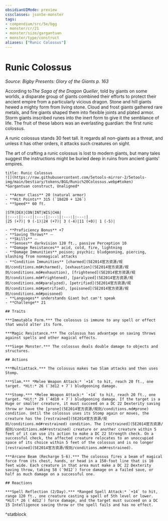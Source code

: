 ```yaml
---
obsidianUIMode: preview
cssclasses: json5e-monster
tags:
- compendium/src/5e/bgg
- monster/cr/21
- monster/size/gargantuan
- monster/type/construct
aliases: ["Runic Colossus"]
---
```

# Runic Colossus
*Source: Bigby Presents: Glory of the Giants p. 163*  

According to*The Saga of the Dragon Queller*, told by giants on some worlds, a disparate group of giants combined their efforts to protect their ancient empire from a particularly vicious dragon. Stone and hill giants hewed a mighty form from living stone. Cloud and frost giants gathered rare metals, and fire giants shaped them into flexible joints and plated armor. Storm giants inscribed runes into the inert form to give it the semblance of life. The fruit of these labors was an everlasting guardian: the first runic colossus.

A runic colossus stands 30 feet tall. It regards all non-giants as a threat, and unless it has other orders, it attacks such creatures on sight.

The art of crafting a runic colossus is lost to modern giants, but many tales suggest the instructions might be buried deep in ruins from ancient giants' empires.

```ad-statblock
title: Runic Colossus
![](https://raw.githubusercontent.com/5etools-mirror-2/5etools-img/main/bestiary/tokens/BGG/Runic%20Colossus.webp#token)
*Gargantuan construct, Unaligned*

- **Armor Class** 20 (natural armor)
- **Hit Points** 315 (`18d20 + 126`)
- **Speed** 60 ft.

|STR|DEX|CON|INT|WIS|CHA|
|:---:|:---:|:---:|:---:|:---:|:---:|
|25 (+7)| 9 (-1)|24 (+7)| 3 (-4)|11 (+0)| 1 (-5)|

- **Proficiency Bonus** +7
- **Saving Throws** ⏤
- **Skills** ⏤
- **Senses** darkvision 120 ft., passive Perception 10
- **Damage Resistances** acid, cold, fire, lightning
- **Damage Immunities** poison; psychic; bludgeoning, piercing, slashing from nonmagical attacks
- **Condition Immunities** [charmed](5E2014官方资源/规则/conditions.md#charmed), [exhaustion](5E2014官方资源/规则/conditions.md#exhaustion), [frightened](5E2014官方资源/规则/conditions.md#frightened), [paralyzed](5E2014官方资源/规则/conditions.md#paralyzed), [petrified](5E2014官方资源/规则/conditions.md#petrified), [poisoned](5E2014官方资源/规则/conditions.md#poisoned)
- **Languages** understands Giant but can't speak
- **Challenge** 21

## Traits

***Immutable Form.*** The colossus is immune to any spell or effect that would alter its form.

***Magic Resistance.*** The colossus has advantage on saving throws against spells and other magical effects.

***Siege Monster.*** The colossus deals double damage to objects and structures.

## Actions

***Multiattack.*** The colossus makes two Slam attacks and then uses Stomp.

***Slam.*** *Melee Weapon Attack:* `+14` to hit, reach 20 ft., one target. *Hit:* 26 (`3d12 + 7`) bludgeoning damage.

***Stomp.*** *Melee Weapon Attack:* `+14` to hit, reach 20 ft., one target. *Hit:* 29 (`4d10 + 7`) bludgeoning damage. If the target is a Huge or smaller creature, it must succeed on a DC 22 Dexterity saving throw or have the [prone](5E2014官方资源/规则/conditions.md#prone) condition. Until the colossus uses its Stomp again or moves, the creature has the [restrained](5E2014官方资源/规则/conditions.md#restrained) condition. The [restrained](5E2014官方资源/规则/conditions.md#restrained) creature or another creature within 5 feet of it can use its action to make a DC 22 Strength check. On a successful check, the affected creature relocates to an unoccupied space of its choice within 5 feet of the colossus and is no longer [restrained](5E2014官方资源/规则/conditions.md#restrained).

***Arcane Beam (Recharge 5-6).*** The colossus fires a beam of magical force from its chest, hands, or head in a 150-foot line that is 10 feet wide. Each creature in that area must make a DC 22 Dexterity saving throw, taking 58 (`9d12`) force damage on a failed save, or half as much damage on a successful one.

## Reactions

***Spell Reflection (2/Day).*** *Ranged Spell Attack:* `+14` to hit, range 120 ft., one creature casting a spell of 5th level or lower. *Hit:* 26 (`4d12`) force damage, and the target must succeed on a DC 15 Intelligence saving throw or the spell fails and has no effect.
```
^statblock